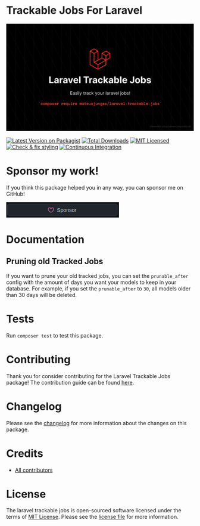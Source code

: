 # Trackable Jobs For Laravel
![Trackable jobs for laravel](art/readme.png)

[![Latest Version on Packagist](https://img.shields.io/packagist/v/mateusjunges/laravel-trackable-jobs.svg?style=flat)](https://packagist.org/packages/mateusjunges/laravel-trackable-jobs)
[![Total Downloads](https://img.shields.io/packagist/dt/mateusjunges/laravel-trackable-jobs.svg?style=flat)](https://packagist.org/packages/mateusjunges/laravel-trackable-jobs)
[![MIT Licensed](https://img.shields.io/badge/license-MIT-brightgreen.svg?style=flat)](LICENSE.md)
[![Check & fix styling](https://github.com/mateusjunges/trackable-jobs-for-laravel/actions/workflows/php-cs-fixer.yml/badge.svg)](https://github.com/mateusjunges/trackable-jobs-for-laravel/actions/workflows/php-cs-fixer.yml)
[![Continuous Integration](https://github.com/mateusjunges/trackable-jobs-for-laravel/actions/workflows/run-tests.yml/badge.svg)](https://github.com/mateusjunges/trackable-jobs-for-laravel/actions/workflows/run-tests.yml)

# Sponsor my work!
If you think this package helped you in any way, you can sponsor me on GitHub!

[![Sponsor Me](art/sponsor.png)](https://github.com/sponsors/mateusjunges)

# Documentation

## Pruning old Tracked Jobs
If you want to prune your old tracked jobs, you can set the `prunable_after` config with the amount of days you want your models
to keep in your database. For example, if you set the `prunable_after` to `30`, all models older than 30 days 
will be deleted.

# Tests
Run `composer test` to test this package.

# Contributing
Thank you for consider contributing for the Laravel Trackable Jobs package! The contribution guide can
be found [here][contributing].

# Changelog
Please see the [changelog][changelog] for more information about the changes on this package.

# Credits
- [All contributors][contributors]

# License
The laravel trackable jobs is open-sourced software licensed under the terms of [MIT License][mit]. Please see the [license file][license] for more information.

[contributing]: CONTRIBUTING.md
[changelog]: CHANGELOG.md
[mit]: https://opensource.org/licenses/MIT
[license]: LICENSE
[contributors]: https://github.com/mateusjunges/trackable-jobs-for-laravel/graphs/contributors
